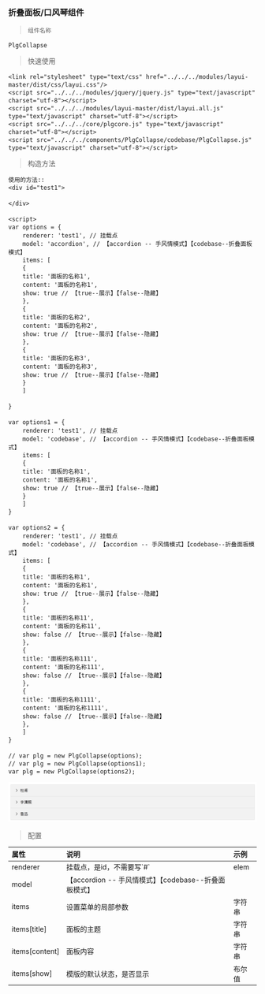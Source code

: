 ### 折叠面板/口风琴组件

> ```
> 组件名称
> ```

```
PlgCollapse
```

> 快速使用

```
<link rel="stylesheet" type="text/css" href="../../../modules/layui-master/dist/css/layui.css"/>
<script src="../../../modules/jquery/jquery.js" type="text/javascript" charset="utf-8"></script>
<script src="../../../modules/layui-master/dist/layui.all.js" type="text/javascript" charset="utf-8"></script>
<script src="../../../core/plgcore.js" type="text/javascript" charset="utf-8"></script>
<script src="../../../components/PlgCollapse/codebase/PlgCollapse.js" type="text/javascript" charset="utf-8"></script>
```

> 构造方法

```
使用的方法::
<div id="test1">

</div>

<script>
var options = {
    renderer: 'test1', // 挂载点
    model: 'accordion', // 【accordion -- 手风情模式】【codebase--折叠面板模式】
    items: [
    {
    title: '面板的名称1',
    content: '面板的名称1',
    show: true // 【true--展示】【false--隐藏】
    },
    {
    title: '面板的名称2',
    content: '面板的名称2',
    show: true // 【true--展示】【false--隐藏】
    },
    {
    title: '面板的名称3',
    content: '面板的名称3',
    show: true // 【true--展示】【false--隐藏】
    }
    ]

}

var options1 = {
    renderer: 'test1', // 挂载点
    model: 'codebase', // 【accordion -- 手风情模式】【codebase--折叠面板模式】
    items: [
    {
    title: '面板的名称1',
    content: '面板的名称1',
    show: true // 【true--展示】【false--隐藏】
    }
    ]
}

var options2 = {
    renderer: 'test1', // 挂载点
    model: 'codebase', // 【accordion -- 手风情模式】【codebase--折叠面板模式】
    items: [
    {
    title: '面板的名称1',
    content: '面板的名称1',
    show: true // 【true--展示】【false--隐藏】
    },
    {
    title: '面板的名称11',
    content: '面板的名称11',
    show: false // 【true--展示】【false--隐藏】
    },
    {
    title: '面板的名称111',
    content: '面板的名称111',
    show: false // 【true--展示】【false--隐藏】
    },
    {
    title: '面板的名称1111',
    content: '面板的名称1111',
    show: false // 【true--展示】【false--隐藏】
    },
    ]
}

// var plg = new PlgCollapse(options);
// var plg = new PlgCollapse(options1);
var plg = new PlgCollapse(options2);
```

![](/assets/collapse.png)

> 配置

| 属性 | 说明 | 示例 |
| :--- | :--- | :--- |
| renderer | 挂载点，是id，不需要写\`\#\` | elem |
| model | 【accordion -- 手风情模式】【codebase--折叠面板模式】 |  |
| items | 设置菜单的局部参数 | 字符串 |
| items\[title\] | 面板的主题 | 字符串 |
| items\[content\] | 面板内容 | 字符串 |
| items\[show\] | 模版的默认状态，是否显示 | 布尔值 |



